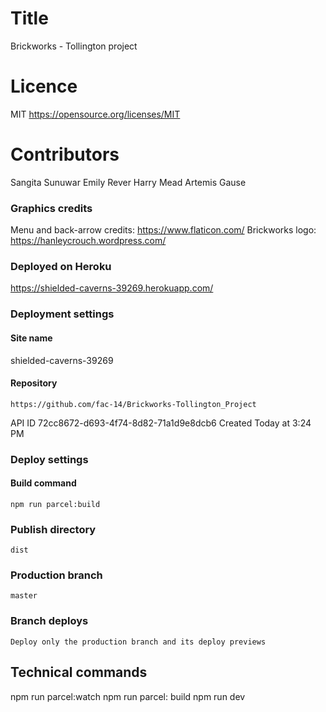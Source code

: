 # Title
Brickworks - Tollington project

# Licence
MIT https://opensource.org/licenses/MIT

# Contributors
Sangita Sunuwar
Emily Rever
Harry Mead
Artemis Gause

### Graphics credits
Menu and back-arrow credits: https://www.flaticon.com/
Brickworks logo: https://hanleycrouch.wordpress.com/


### Deployed on Heroku
https://shielded-caverns-39269.herokuapp.com/


### Deployment settings

#### Site name
shielded-caverns-39269    

#### Repository
    https://github.com/fac-14/Brickworks-Tollington_Project
API ID
    72cc8672-d693-4f74-8d82-71a1d9e8dcb6
Created
    Today at 3:24 PM

### Deploy settings

#### Build command
    npm run parcel:build

### Publish directory
    dist

### Production branch
    master

### Branch deploys
    Deploy only the production branch and its deploy previews


## Technical commands
npm run parcel:watch
npm run parcel: build
npm run dev
